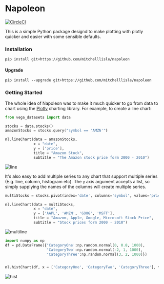 # Napoleon

[![CircleCI](https://circleci.com/gh/mitchelllisle/napoleon.svg?style=svg)](https://circleci.com/gh/mitchelllisle/napoleon)

This is a simple Python package designd to make plotting with plotly quicker and easier with some sensible defaults.

### Installation
`pip install git+https://github.com/mitchelllisle/napoleon`

#### Upgrade
`pip install --upgrade git+https://github.com/mitchelllisle/napoleon`

### Getting Started
The whole idea of Napoleon was to make it much quicker to go from data to chart using the [Plotly](https://plot.ly/) charting library. For example, to create a line chart:

```python
from vega_datasets import data

stocks = data.stocks()
amazonStocks = stocks.query("symbol == 'AMZN'")

nl.lineChart(data = amazonStocks,
             x = "date",
             y = ['price'],
             title = "Amazon Stock",
             subtitle = "The Amazon stock price form 2000 - 2010")
```
![line](https://user-images.githubusercontent.com/18128531/37870398-ee950b2c-3020-11e8-9d42-4cad80c335df.png)

It's also easy to add multiple series to any chart that support multiple series (E.g. line, column, histogram etc). The `y` axis argument accepts a list, so simply supplying the names of the columns will create multiple series.
```python
multiStocks = stocks.pivot(index='date', columns='symbol', values='price').reset_index()

nl.lineChart(data = multiStocks, 
             x = "date", 
             y = ['AAPL', 'AMZN', 'GOOG', 'MSFT'],
             title = "Amazon, Apple, Google, Microsoft Stock Price",
             subtitle = "Stock prices form 2000 - 2010")
```
![multiline](https://user-images.githubusercontent.com/18128531/37870397-ee5baa08-3020-11e8-8c96-8bc665976670.png)

```python
import numpy as np
df = pd.DataFrame({'CategoryOne':np.random.normal(0, 0.8, 1000),
                   'CategoryTwo':np.random.normal(-2, 1, 1000),
                   'CategoryThree':np.random.normal(3, 2, 1000)})


nl.histChart(df, x = ['CategoryOne', 'CategoryTwo', 'CategoryThree'], title = "Histogram")
```
![hist](https://user-images.githubusercontent.com/18128531/37870399-eecc60c2-3020-11e8-969e-73b46e046fde.png)
